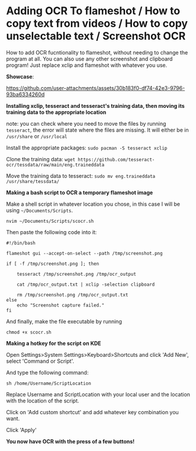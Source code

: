 # Adding OCR To flameshot / How to copy text from videos / How to copy unselectable text / Screenshot OCR
How to add OCR fucntionality to flameshot, without needing to change the program at all. You can also use any other screenshot and clipboard program! Just replace xclip and flameshot with whatever you use.

**Showcase**:

https://github.com/user-attachments/assets/30b183f0-df74-42e3-9796-93ba6334260d


**Installing xclip, tesseract and tesseract's training data, then moving its training data to the appropriate location** 

note: you can check where you need to move the files by running `tesseract`, the error will state where the files are missing. It will either be in `/usr/share` or `/usr/local`

Install the appropriate packages:
`sudo pacman -S tesseract xclip`
 
Clone the training data:
`wget https://github.com/tesseract-ocr/tessdata/raw/main/eng.traineddata`

Move the training data to tesseract:
`sudo mv eng.traineddata /usr/share/tessdata/` 

**Making a bash script to OCR a temporary flameshot image**

Make a shell script in whatever location you chose, in this case I will be using `~/Documents/Scripts`.

`nvim ~/Documents/Scripts/scocr.sh`

 Then paste the following code into it:

```
#!/bin/bash

flameshot gui --accept-on-select --path /tmp/screenshot.png

if [ -f /tmp/screenshot.png ]; then
   
    tesseract /tmp/screenshot.png /tmp/ocr_output

    cat /tmp/ocr_output.txt | xclip -selection clipboard

    rm /tmp/screenshot.png /tmp/ocr_output.txt
else
    echo "Screenshot capture failed."
fi
```

And finally, make the file executable by running 

`chmod +x scocr.sh`

**Making a hotkey for the script on KDE**

Open Settings>System Settings>Keyboard>Shortcuts and click 'Add New', select 'Command or Script'.

And type the following command: 

`sh /home/Username/ScriptLocation` 

Replace Username and ScriptLocation with your local user and the location with the location of the script.

Click on 'Add custom shortcut' and add whatever key combination you want.

Click 'Apply'

**You now have OCR with the press of a few buttons!**
